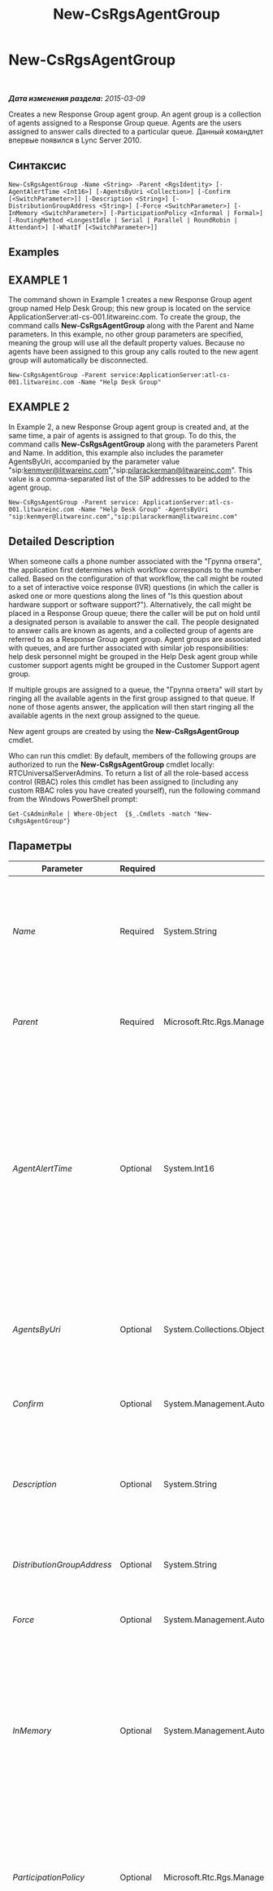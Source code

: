 ﻿---
title: New-CsRgsAgentGroup
TOCTitle: New-CsRgsAgentGroup
ms:assetid: faaf46f9-1063-4d64-a36f-872e657cd869
ms:mtpsurl: https://technet.microsoft.com/ru-ru/library/Gg413065(v=OCS.15)
ms:contentKeyID: 49311749
ms.date: 05/19/2016
mtps_version: v=OCS.15
ms.translationtype: HT
---

# New-CsRgsAgentGroup

 

_**Дата изменения раздела:** 2015-03-09_

Creates a new Response Group agent group. An agent group is a collection of agents assigned to a Response Group queue. Agents are the users assigned to answer calls directed to a particular queue. Данный командлет впервые появился в Lync Server 2010.

## Синтаксис

    New-CsRgsAgentGroup -Name <String> -Parent <RgsIdentity> [-AgentAlertTime <Int16>] [-AgentsByUri <Collection>] [-Confirm [<SwitchParameter>]] [-Description <String>] [-DistributionGroupAddress <String>] [-Force <SwitchParameter>] [-InMemory <SwitchParameter>] [-ParticipationPolicy <Informal | Formal>] [-RoutingMethod <LongestIdle | Serial | Parallel | RoundRobin | Attendant>] [-WhatIf [<SwitchParameter>]]

## Examples

## EXAMPLE 1

The command shown in Example 1 creates a new Response Group agent group named Help Desk Group; this new group is located on the service ApplicationServer:atl-cs-001.litwareinc.com. To create the group, the command calls **New-CsRgsAgentGroup** along with the Parent and Name parameters. In this example, no other group parameters are specified, meaning the group will use all the default property values. Because no agents have been assigned to this group any calls routed to the new agent group will automatically be disconnected.

    New-CsRgsAgentGroup -Parent service:ApplicationServer:atl-cs-001.litwareinc.com -Name "Help Desk Group"

## EXAMPLE 2

In Example 2, a new Response Group agent group is created and, at the same time, a pair of agents is assigned to that group. To do this, the command calls **New-CsRgsAgentGroup** along with the parameters Parent and Name. In addition, this example also includes the parameter AgentsByUri, accompanied by the parameter value "sip:kenmyer@litwareinc.com","sip:pilarackerman@litwareinc.com". This value is a comma-separated list of the SIP addresses to be added to the agent group.

    New-CsRgsAgentGroup -Parent service: ApplicationServer:atl-cs-001.litwareinc.com -Name "Help Desk Group" -AgentsByUri "sip:kenmyer@litwareinc.com","sip:pilarackerman@litwareinc.com"

## Detailed Description

When someone calls a phone number associated with the "Группа ответа", the application first determines which workflow corresponds to the number called. Based on the configuration of that workflow, the call might be routed to a set of interactive voice response (IVR) questions (in which the caller is asked one or more questions along the lines of "Is this question about hardware support or software support?"). Alternatively, the call might be placed in a Response Group queue; there the caller will be put on hold until a designated person is available to answer the call. The people designated to answer calls are known as agents, and a collected group of agents are referred to as a Response Group agent group. Agent groups are associated with queues, and are further associated with similar job responsibilities: help desk personnel might be grouped in the Help Desk agent group while customer support agents might be grouped in the Customer Support agent group.

If multiple groups are assigned to a queue, the "Группа ответа" will start by ringing all the available agents in the first group assigned to that queue. If none of those agents answer, the application will then start ringing all the available agents in the next group assigned to the queue.

New agent groups are created by using the **New-CsRgsAgentGroup** cmdlet.

Who can run this cmdlet: By default, members of the following groups are authorized to run the **New-CsRgsAgentGroup** cmdlet locally: RTCUniversalServerAdmins. To return a list of all the role-based access control (RBAC) roles this cmdlet has been assigned to (including any custom RBAC roles you have created yourself), run the following command from the Windows PowerShell prompt:

    Get-CsAdminRole | Where-Object  {$_.Cmdlets -match "New-CsRgsAgentGroup"}

## Параметры


<table>
<colgroup>
<col style="width: 25%" />
<col style="width: 25%" />
<col style="width: 25%" />
<col style="width: 25%" />
</colgroup>
<thead>
<tr class="header">
<th>Parameter</th>
<th>Required</th>
<th>Type</th>
<th>Description</th>
</tr>
</thead>
<tbody>
<tr class="odd">
<td><p><em>Name</em></p></td>
<td><p>Required</p></td>
<td><p>System.String</p></td>
<td><p>Unique name to be assigned to the agent group. The combination of the Parent property and the Name property enables you to uniquely identify agent groups without having to refer to the group’s globally unique identifier (GUID).</p></td>
</tr>
<tr class="even">
<td><p><em>Parent</em></p></td>
<td><p>Required</p></td>
<td><p>Microsoft.Rtc.Rgs.Management.RgsIdentity</p></td>
<td><p>Service where the new agent group will be hosted. For example: -Parent &quot;service:ApplicationServer:atl-cs-001.litwareinc.com&quot;.</p></td>
</tr>
<tr class="odd">
<td><p><em>AgentAlertTime</em></p></td>
<td><p>Optional</p></td>
<td><p>System.Int16</p></td>
<td><p>Represents the amount of time (in seconds) that a call can remain unanswered before it is automatically routed to the next agent. The AgentAlertTime can be set to any integer value between 10 and 600 seconds (10 minutes), inclusive. The default value is 20 seconds. <strong>Note:</strong> The Agent alert time setting cannot exceed 180 seconds. If it exceeds 180 seconds, the client application will reject the call due to the SIP transaction timer reaching its maximum wait time. To avoid this, set the Alert Time value to less than 180 seconds.</p></td>
</tr>
<tr class="even">
<td><p><em>AgentsByUri</em></p></td>
<td><p>Optional</p></td>
<td><p>System.Collections.ObjectModel.Collection</p></td>
<td><p>Enables you to individually add agents to an agent group. New agents are identified using their SIP addresses.</p>
<p>Note that you can only select users who have been enabled for Enterprise Voice.</p></td>
</tr>
<tr class="odd">
<td><p><em>Confirm</em></p></td>
<td><p>Optional</p></td>
<td><p>System.Management.Automation.SwitchParameter</p></td>
<td><p>Prompts you for confirmation before executing the command.</p></td>
</tr>
<tr class="even">
<td><p><em>Description</em></p></td>
<td><p>Optional</p></td>
<td><p>System.String</p></td>
<td><p>Enables administrators to provide additional, explanatory information about the agent group. For example, the Description might contain information about who to contact if the group does not receive the expected phone calls.</p></td>
</tr>
<tr class="odd">
<td><p><em>DistributionGroupAddress</em></p></td>
<td><p>Optional</p></td>
<td><p>System.String</p></td>
<td><p>Enables you to add all the members of a distribution group to an agent group.</p></td>
</tr>
<tr class="even">
<td><p><em>Force</em></p></td>
<td><p>Optional</p></td>
<td><p>System.Management.Automation.SwitchParameter</p></td>
<td><p>Suppresses the display of any non-fatal error message that might occur when running the command.</p></td>
</tr>
<tr class="odd">
<td><p><em>InMemory</em></p></td>
<td><p>Optional</p></td>
<td><p>System.Management.Automation.SwitchParameter</p></td>
<td><p>Создает ссылку на объект без фиксации объекта в качестве постоянного изменения. Если выходные данные этого командлета, вызванного с помощью указанного параметра, назначаются переменной, можно внести изменения в свойства ссылки на объект и затем зафиксировать эти изменения, вызвав соответствующий командлет Set-.</p></td>
</tr>
<tr class="even">
<td><p><em>ParticipationPolicy</em></p></td>
<td><p>Optional</p></td>
<td><p>Microsoft.Rtc.Rgs.Management.WritableSettings.ParticipationPolicy</p></td>
<td><p>Indicates whether or not agents are required to formally sign on to the system in order to receive phone calls intended for the group. If ParticipationPolicy is set to Informal (the default value) sign-in is not required. If ParticipationPolicy is set to Formal then sign-in is required.</p></td>
</tr>
<tr class="odd">
<td><p><em>RoutingMethod</em></p></td>
<td><p>Optional</p></td>
<td><p>Microsoft.Rtc.Rgs.Management.WritableSettings.RoutingMethod</p></td>
<td><p>Specifies the method used to route new calls to agents. The RoutingMethod must be set to one of the following values:</p>
<p>LongestIdle – Calls are routed to the agent who has been idle (that is, not involved in a Lync activity) for the longest period of time.</p>
<p>RoundRobin – Calls are routed to the next agent on the list.</p>
<p>Serial – Calls are always routed to the first agent on the list, and are only routed to other agents if this person is not available or does not answer within the allotted time.</p>
<p>Parallel – Calls are routed to all agents at the same time, except for agents whose presence status indicates that they are in a call or otherwise unavailable.</p>
<p>Attendant – Calls are routed to all agents at the same time, even if the agent’s presence status indicates that he or she is in a call or otherwise unavailable. The only exception occurs when an agent has set his or her presence to Do Not Disturb.</p>
<p>The default routing method is Parallel.</p></td>
</tr>
<tr class="even">
<td><p><em>WhatIf</em></p></td>
<td><p>Optional</p></td>
<td><p>System.Management.Automation.SwitchParameter</p></td>
<td><p>Describes what would happen if you executed the command without actually executing the command.</p></td>
</tr>
</tbody>
</table>


## Input Types

None. **New-CsRgsAgentGroup** does not accept pipelined input.

## Return Types

**New-CsRgsAgentGroup** creates new instances of the Microsoft.Rtc.Rgs.Management.WritableSettings.AgentGroup object.

## См. также

#### Другие ресурсы

[Get-CsRgsAgentGroup](get-csrgsagentgroup.md)  
[Remove-CsRgsAgentGroup](remove-csrgsagentgroup.md)  
[Set-CsRgsAgentGroup](set-csrgsagentgroup.md)

